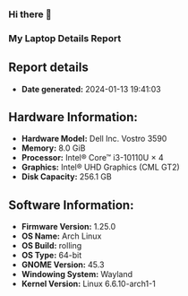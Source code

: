 ### Hi there 👋

### My Laptop Details Report

## Report details
- **Date generated:**                              2024-01-13 19:41:03

## Hardware Information:
- **Hardware Model:**                              Dell Inc. Vostro 3590
- **Memory:**                                      8.0 GiB
- **Processor:**                                   Intel® Core™ i3-10110U × 4
- **Graphics:**                                    Intel® UHD Graphics (CML GT2)
- **Disk Capacity:**                               256.1 GB

## Software Information:
- **Firmware Version:**                            1.25.0
- **OS Name:**                                     Arch Linux
- **OS Build:**                                    rolling
- **OS Type:**                                     64-bit
- **GNOME Version:**                               45.3
- **Windowing System:**                            Wayland
- **Kernel Version:**                              Linux 6.6.10-arch1-1
